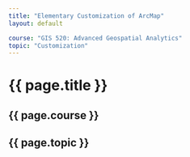 ```yaml
---
title: "Elementary Customization of ArcMap"
layout: default

course: "GIS 520: Advanced Geospatial Analytics"
topic: "Customization"
---
```


{{ page.title }}
====================

{{ page.course }}
---------------------

{{ page.topic }}
---------------------